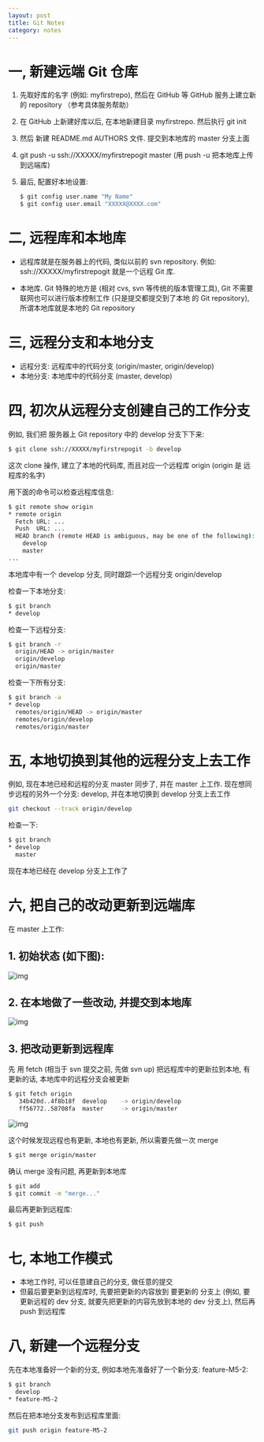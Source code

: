 ```yaml
---
layout: post
title: Git Notes
category: notes
---
```


# 一, 新建远端 Git 仓库

1. 先取好库的名字 (例如: myfirstrepo), 然后在 GitHub 等 GitHub 服务上建立新的 repository （参考具体服务帮助）
2. 在 GitHub 上新建好库以后, 在本地新建目录 myfirstrepo. 然后执行 git init
3. 然后 新建 README.md AUTHORS 文件. 提交到本地库的 master 分支上面
4. git push -u ssh://XXXXX/myfirstrepogit master (用 push -u 把本地库上传到远端库)
5. 最后, 配置好本地设置:

    ```bash
    $ git config user.name "My Name"
    $ git config user.email "XXXXX@XXXX.com"
    ```
# 二, 远程库和本地库

* 远程库就是在服务器上的代码, 类似以前的 svn repository. 例如: ssh://XXXXX/myfirstrepogit 就是一个远程 Git 库.

* 本地库. Git 特殊的地方是 (相对 cvs, svn 等传统的版本管理工具), Git 不需要联网也可以进行版本控制工作 (只是提交都提交到了本地 的 Git repository), 所谓本地库就是本地的 Git repository

# 三, 远程分支和本地分支

* 远程分支: 远程库中的代码分支 (origin/master, origin/develop)
* 本地分支: 本地库中的代码分支 (master, develop)

# 四, 初次从远程分支创建自己的工作分支

例如, 我们把 服务器上 Git repository 中的 develop 分支下下来:

```bash
$ git clone ssh://XXXXX/myfirstrepogit -b develop
```

这次 clone 操作, 建立了本地的代码库, 而且对应一个远程库 origin (origin 是 远程库的名字)

用下面的命令可以检查远程库信息:
```bash
$ git remote show origin
* remote origin
  Fetch URL: ...
  Push  URL: ...
  HEAD branch (remote HEAD is ambiguous, may be one of the following):
    develop
    master
...
```

本地库中有一个 develop 分支, 同时跟踪一个远程分支 origin/develop

检查一下本地分支:
```bash
$ git branch
* develop
```

检查一下远程分支:
```bash
$ git branch -r
  origin/HEAD -> origin/master
  origin/develop
  origin/master
```

检查一下所有分支:
```bash
$ git branch -a
* develop
  remotes/origin/HEAD -> origin/master
  remotes/origin/develop
  remotes/origin/master
```

# 五, 本地切换到其他的远程分支上去工作

例如, 现在本地已经和远程的分支 master 同步了, 并在 master 上工作. 现在想同步远程的另外一个分支: develop, 并在本地切换到 develop 分支上去工作
```bash
git checkout --track origin/develop
```

检查一下:
```bash
$ git branch
* develop
  master
```

现在本地已经在 develop 分支上工作了

# 六, 把自己的改动更新到远端库

在 master 上工作:

## 1. 初始状态 (如下图):

![img](https://lh6.googleusercontent.com/-EhKc1ckeGGM/UbGLaESPgvI/AAAAAAAAABA/eFWePT_SkUk/w500-h483-no/2013.06.07.0001.png)

## 2. 在本地做了一些改动, 并提交到本地库

![img](https://lh3.googleusercontent.com/-H1XQ1WNpCmA/UbGQeoIt9bI/AAAAAAAAACM/lAmwMEwpO1M/w500-h363-no/2013.06.07.0002.png)

## 3. 把改动更新到远程库

先 用 fetch (相当于 svn 提交之前, 先做 svn up) 把远程库中的更新拉到本地, 有更新的话, 本地库中的远程分支会被更新

```bash
$ git fetch origin
   34b420d..4f8b18f  develop    -> origin/develop
   ff56772..58708fa  master     -> origin/master
```


![img](https://lh6.googleusercontent.com/-EhKc1ckeGGM/UbGLaESPgvI/AAAAAAAAABA/eFWePT_SkUk/w500-h483-no/2013.06.07.0001.png)


这个时候发现远程也有更新, 本地也有更新, 所以需要先做一次 merge

```bash
$ git merge origin/master
```

确认 merge 没有问题, 再更新到本地库

```bash
$ git add
$ git commit -m "merge..."
```

最后再更新到远程库:
```bash
$ git push
```

# 七, 本地工作模式

* 本地工作时, 可以任意建自己的分支, 做任意的提交
* 但最后要更新到远程库时, 先要把更新的内容放到 要更新的 分支上 (例如, 要更新远程的 dev 分支, 就要先把更新的内容先放到本地的 dev 分支上), 然后再 push 到远程库

# 八, 新建一个远程分支

先在本地准备好一个新的分支, 例如本地先准备好了一个新分支: feature-M5-2:

```bash
$ git branch
  develop
* feature-M5-2
```

然后在把本地分支发布到远程库里面:

```bash
git push origin feature-M5-2
```
